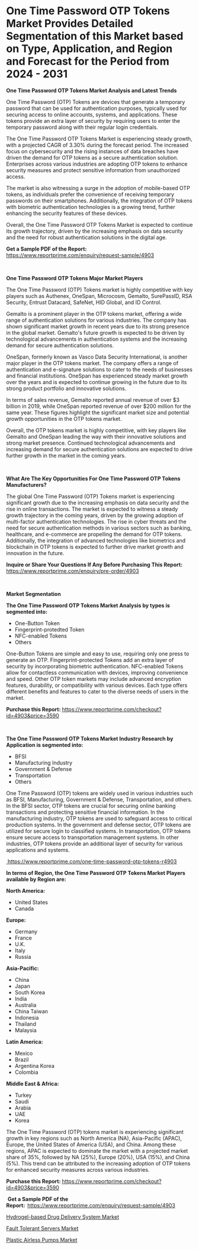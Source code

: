 <p><h1>One Time Password OTP Tokens Market Provides Detailed Segmentation of this Market based on Type, Application, and Region and Forecast for the Period from 2024 - 2031</h1></p><p><strong>One Time Password OTP Tokens Market Analysis and Latest Trends</strong></p>
<p><p>One Time Password (OTP) Tokens are devices that generate a temporary password that can be used for authentication purposes, typically used for securing access to online accounts, systems, and applications. These tokens provide an extra layer of security by requiring users to enter the temporary password along with their regular login credentials.</p><p>The One Time Password OTP Tokens Market is experiencing steady growth, with a projected CAGR of 3.30% during the forecast period. The increased focus on cybersecurity and the rising instances of data breaches have driven the demand for OTP tokens as a secure authentication solution. Enterprises across various industries are adopting OTP tokens to enhance security measures and protect sensitive information from unauthorized access.</p><p>The market is also witnessing a surge in the adoption of mobile-based OTP tokens, as individuals prefer the convenience of receiving temporary passwords on their smartphones. Additionally, the integration of OTP tokens with biometric authentication technologies is a growing trend, further enhancing the security features of these devices.</p><p>Overall, the One Time Password OTP Tokens Market is expected to continue its growth trajectory, driven by the increasing emphasis on data security and the need for robust authentication solutions in the digital age.</p></p>
<p><strong>Get a Sample PDF of the Report:&nbsp;</strong> <a href="https://www.reportprime.com/enquiry/request-sample/4903">https://www.reportprime.com/enquiry/request-sample/4903</a></p>
<p>&nbsp;</p>
<p><strong>One Time Password OTP Tokens Major Market Players</strong></p>
<p><p>The One Time Password (OTP) Tokens market is highly competitive with key players such as Authenex, OneSpan, Microcosm, Gemalto, SurePassID, RSA Security, Entrust Datacard, SafeNet, HID Global, and ID Control. </p><p>Gemalto is a prominent player in the OTP tokens market, offering a wide range of authentication solutions for various industries. The company has shown significant market growth in recent years due to its strong presence in the global market. Gemalto's future growth is expected to be driven by technological advancements in authentication systems and the increasing demand for secure authentication solutions.</p><p>OneSpan, formerly known as Vasco Data Security International, is another major player in the OTP tokens market. The company offers a range of authentication and e-signature solutions to cater to the needs of businesses and financial institutions. OneSpan has experienced steady market growth over the years and is expected to continue growing in the future due to its strong product portfolio and innovative solutions.</p><p>In terms of sales revenue, Gemalto reported annual revenue of over $3 billion in 2019, while OneSpan reported revenue of over $200 million for the same year. These figures highlight the significant market size and potential growth opportunities in the OTP tokens market.</p><p>Overall, the OTP tokens market is highly competitive, with key players like Gemalto and OneSpan leading the way with their innovative solutions and strong market presence. Continued technological advancements and increasing demand for secure authentication solutions are expected to drive further growth in the market in the coming years.</p></p>
<p>&nbsp;</p>
<p><strong>What Are The Key Opportunities For One Time Password OTP Tokens Manufacturers?</strong></p>
<p><p>The global One Time Password (OTP) Tokens market is experiencing significant growth due to the increasing emphasis on data security and the rise in online transactions. The market is expected to witness a steady growth trajectory in the coming years, driven by the growing adoption of multi-factor authentication technologies. The rise in cyber threats and the need for secure authentication methods in various sectors such as banking, healthcare, and e-commerce are propelling the demand for OTP tokens. Additionally, the integration of advanced technologies like biometrics and blockchain in OTP tokens is expected to further drive market growth and innovation in the future.</p></p>
<p><strong>Inquire or Share Your Questions If Any Before Purchasing This Report:</strong> <a href="https://www.reportprime.com/enquiry/pre-order/4903">https://www.reportprime.com/enquiry/pre-order/4903</a></p>
<p>&nbsp;</p>
<p><strong>Market Segmentation</strong></p>
<p><strong>The One Time Password OTP Tokens Market Analysis by types is segmented into:</strong></p>
<p><ul><li>One-Button Token</li><li>Fingerprint-protedted Token</li><li>NFC-enabled Tokens</li><li>Others</li></ul></p>
<p><p>One-Button Tokens are simple and easy to use, requiring only one press to generate an OTP. Fingerprint-protected Tokens add an extra layer of security by incorporating biometric authentication. NFC-enabled Tokens allow for contactless communication with devices, improving convenience and speed. Other OTP token markets may include advanced encryption features, durability, or compatibility with various devices. Each type offers different benefits and features to cater to the diverse needs of users in the market.</p></p>
<p><strong>Purchase this Report:&nbsp;</strong><a href="https://www.reportprime.com/checkout?id=4903&price=3590">https://www.reportprime.com/checkout?id=4903&price=3590</a></p>
<p>&nbsp;</p>
<p><strong>The One Time Password OTP Tokens Market Industry Research by Application is segmented into:</strong></p>
<p><ul><li>BFSI</li><li>Manufacturing Industry</li><li>Government & Defense</li><li>Transportation</li><li>Others</li></ul></p>
<p><p>One Time Password (OTP) tokens are widely used in various industries such as BFSI, Manufacturing, Government & Defense, Transportation, and others. In the BFSI sector, OTP tokens are crucial for securing online banking transactions and protecting sensitive financial information. In the manufacturing industry, OTP tokens are used to safeguard access to critical production systems. In the government and defense sector, OTP tokens are utilized for secure login to classified systems. In transportation, OTP tokens ensure secure access to transportation management systems. In other industries, OTP tokens provide an additional layer of security for various applications and systems.</p></p>
<p><a href="https://www.reportprime.com/one-time-password-otp-tokens-r4903">&nbsp;https://www.reportprime.com/one-time-password-otp-tokens-r4903</a></p>
<p><strong>In terms of Region, the One Time Password OTP Tokens Market Players available by Region are:</strong></p>
<p>
    <p> <strong> North America: </strong>
        <ul>
            <li>United States</li>
            <li>Canada</li>
        </ul>
        </p> 
    <p> <strong> Europe: </strong>
        <ul>
            <li>Germany</li>
            <li>France</li>
            <li>U.K.</li>
            <li>Italy</li>
            <li>Russia</li>
        </ul>
        </p> 
    <p> <strong> Asia-Pacific: </strong>
        <ul>
            <li>China</li>
            <li>Japan</li>
            <li>South Korea</li>
            <li>India</li>
            <li>Australia</li>
            <li>China Taiwan</li>
            <li>Indonesia</li>
            <li>Thailand</li>
            <li>Malaysia</li>
        </ul>
        </p> 
    <p> <strong> Latin America: </strong>
        <ul>
            <li>Mexico</li>
            <li>Brazil</li>
            <li>Argentina Korea</li>
            <li>Colombia</li>
        </ul>
        </p> 
    <p> <strong> Middle East & Africa: </strong>
        <ul>
            <li>Turkey</li>
            <li>Saudi</li>
            <li>Arabia</li>
            <li>UAE</li>
            <li>Korea</li>
        </ul>
    </p>
    </p>
<p><p>The One Time Password (OTP) tokens market is experiencing significant growth in key regions such as North America (NA), Asia-Pacific (APAC), Europe, the United States of America (USA), and China. Among these regions, APAC is expected to dominate the market with a projected market share of 35%, followed by NA (25%), Europe (20%), USA (15%), and China (5%). This trend can be attributed to the increasing adoption of OTP tokens for enhanced security measures across various industries.</p></p>
<p><strong>Purchase this Report: </strong><a href="https://www.reportprime.com/checkout?id=4903&price=3590">https://www.reportprime.com/checkout?id=4903&price=3590</a></p>
<p>&nbsp;<strong>Get a Sample PDF of the Report:&nbsp;&nbsp;</strong><a href="https://www.reportprime.com/enquiry/request-sample/4903">https://www.reportprime.com/enquiry/request-sample/4903</a></p>
<p><strong></strong></p>
<p><p><a href="https://issuu.com/reportprime-2/docs/hydrogel-based-drug-delivery-system-market-size-20">Hydrogel-based Drug Delivery System Market</a></p><p><a href="https://github.com/lbird53714/Market-Research-Report-List-5/blob/main/fault-tolerant-servers-market.md">Fault Tolerant Servers Market</a></p><p><a href="https://issuu.com/reportprime-2/docs/plastic-airless-pumps-market-size-2030.pptx">Plastic Airless Pumps Market</a></p></p>